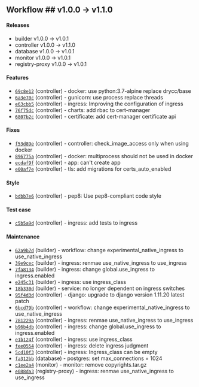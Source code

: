 ## Workflow ## v1.0.0 -> v1.1.0

#### Releases

- builder v1.0.0 -> v1.0.1
- controller v1.0.0 -> v1.1.0
- database v1.0.0 -> v1.0.1
- monitor v1.0.0 -> v1.0.1
- registry-proxy v1.0.0 -> v1.0.1


#### Features

- [`69c8e12`](https://api.github.com/repos/drycc/controller/git/trees/69c8e128c4b8b510e08626dc0610ffa0c8188cfd) (controller) - docker: use python:3.7-alpine replace drycc/base
- [`6a3e70c`](https://api.github.com/repos/drycc/controller/git/trees/6a3e70c93637e4f5ee394f10b21297919de280c3) (controller) - gunicorn: use process replace threads
- [`e63cbb5`](https://api.github.com/repos/drycc/controller/git/trees/e63cbb5759611d112e7ea52719c0fb580f2599ad) (controller) - ingress: Improving the configuration of ingress
- [`76f75dc`](https://api.github.com/repos/drycc/controller/git/trees/76f75dced13e52e82e143b0dbe19220d5a1c7ba8) (controller) - charts: add rbac to cert-manager
- [`6807b2c`](https://api.github.com/repos/drycc/controller/git/trees/6807b2c0ffcc52e9bf6c0f09f450abe7e0029755) (controller) - certificate: add cert-manager certificate api

#### Fixes

- [`f53d89e`](https://api.github.com/repos/drycc/controller/git/trees/f53d89e3116e874469af258987c07767133edad4) (controller) - controller: check_image_access only when using docker
- [`896775a`](https://api.github.com/repos/drycc/controller/git/trees/896775af688099e7337b5884a9de60953482ee82) (controller) - docker: multiprocess should not be used in docker
- [`ecdaf9f`](https://api.github.com/repos/drycc/controller/git/trees/ecdaf9fe99b2dce623f6889797ad0d818e7d1c71) (controller) - app: can't create app
- [`e00af7e`](https://api.github.com/repos/drycc/controller/git/trees/e00af7e6e025007da63b9a178373c45d12735078) (controller) - tls: add migrations for certs_auto_enabled

#### Style

- [`bdbb7e6`](https://api.github.com/repos/drycc/controller/git/trees/bdbb7e612648bf9de59f2754c8c630988edaf933) (controller) - pep8: Use pep8-compliant code style

#### Test case

- [`c5b5a9d`](https://api.github.com/repos/drycc/controller/git/trees/c5b5a9d265daecd611b42cda2b5be229a12debb0) (controller) - ingress: add tests to ingress

#### Maintenance

- [`62a9b7d`](https://api.github.com/repos/drycc/builder/git/trees/62a9b7de4e61bc5b47d150838069b5d6ab35411b) (builder) - workflow: change experimental_native_ingress to use_native_ingress
- [`39e9cec`](https://api.github.com/repos/drycc/builder/git/trees/39e9cec79cbd6108322eed201ecfddaa8081f49e) (builder) - ingress: renmae use_native_ingress to use_ingress
- [`7fa8134`](https://api.github.com/repos/drycc/builder/git/trees/7fa81340df8cf31502e546da8becb95192760ff0) (builder) - ingress: change global.use_ingress to ingress.enabled
- [`e245c31`](https://api.github.com/repos/drycc/builder/git/trees/e245c31aa20af4f0883e95ecd2f21b9cebe485c4) (builder) - ingress: use ingress_class
- [`18b330d`](https://api.github.com/repos/drycc/builder/git/trees/18b330d9c8cab13966b7dd46a7888add435b3c0e) (builder) - service: no longer dependent on ingress switches
- [`95f4d3d`](https://api.github.com/repos/drycc/controller/git/trees/95f4d3de1cb61a35997037f0e620ddd365954e87) (controller) - django: upgrade to django version 1.11.20 latest patch
- [`6bcd79b`](https://api.github.com/repos/drycc/controller/git/trees/6bcd79b82ddee66ca08f84a9022853b6367f5d8e) (controller) - workflow: change experimental_native_ingress to use_native_ingress
- [`781229a`](https://api.github.com/repos/drycc/controller/git/trees/781229a050322e137f5938549411b72b41eb38b8) (controller) - ingress: renmae use_native_ingress to use_ingress
- [`b96b4db`](https://api.github.com/repos/drycc/controller/git/trees/b96b4dbf4abacbb5977df41d69b46785f03cda85) (controller) - ingress: change global.use_ingress to ingress.enabled
- [`e1b124f`](https://api.github.com/repos/drycc/controller/git/trees/e1b124f3e5b7613a2ff8a42ebfc9e00a3db6b4fc) (controller) - ingress: use ingress_class
- [`fee0554`](https://api.github.com/repos/drycc/controller/git/trees/fee05541fdfc00bfdd9747f9f24f0aa8a2b3e392) (controller) - ingress: delete ingress judgment
- [`5cd10f3`](https://api.github.com/repos/drycc/controller/git/trees/5cd10f3318fd4515e7e675422077f4e16a563d25) (controller) - ingress: Ingress_class can be empty
- [`fa312bb`](https://api.github.com/repos/drycc/postgres/git/trees/fa312bb7f57f5f8638484bc4d9825aa962031a25) (database) - postgres: set max_connections = 1024
- [`c1ee2a4`](https://api.github.com/repos/drycc/monitor/git/trees/c1ee2a46808c6054ab1393cdd31bf861e01ebdfc) (monitor) - monitor: remove copyrights.tar.gz
- [`e088da3`](https://api.github.com/repos/drycc/registry-proxy/git/trees/e088da3304147b568868e0546c321b57f84263b9) (registry-proxy) - ingress: renmae use_native_ingress to use_ingress
